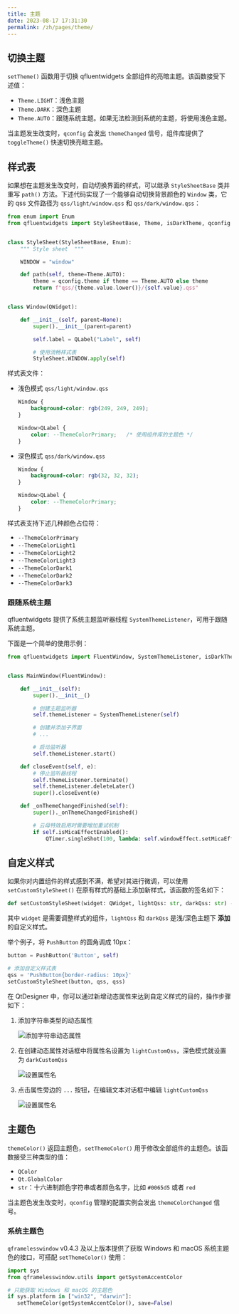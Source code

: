 ```yaml
---
title: 主题
date: 2023-08-17 17:31:30
permalink: /zh/pages/theme/
---
```


## 切换主题


`setTheme()` 函数用于切换 qfluentwidgets 全部组件的亮暗主题。该函数接受下述值：

- `Theme.LIGHT`：浅色主题
- `Theme.DARK`：深色主题
- `Theme.AUTO`：跟随系统主题。如果无法检测到系统的主题，将使用浅色主题。

当主题发生改变时，`qconfig` 会发出 `themeChanged` 信号，组件库提供了 `toggleTheme()` 快速切换亮暗主题。

## 样式表

如果想在主题发生改变时，自动切换界面的样式，可以继承 `StyleSheetBase` 类并重写 `path()` 方法。下述代码实现了一个能够自动切换背景颜色的 `Window` 类，它的 qss 文件路径为 `qss/light/window.qss` 和 `qss/dark/window.qss`：

```python
from enum import Enum
from qfluentwidgets import StyleSheetBase, Theme, isDarkTheme, qconfig


class StyleSheet(StyleSheetBase, Enum):
    """ Style sheet  """

    WINDOW = "window"

    def path(self, theme=Theme.AUTO):
        theme = qconfig.theme if theme == Theme.AUTO else theme
        return f"qss/{theme.value.lower()}/{self.value}.qss"


class Window(QWidget):

    def __init__(self, parent=None):
        super().__init__(parent=parent)

        self.label = QLabel("Label", self)

        # 使用流畅样式表
        StyleSheet.WINDOW.apply(self)
```

样式表文件：

* 浅色模式 `qss/light/window.qss`

    ```css
    Window {
        background-color: rgb(249, 249, 249);
    }

    Window>QLabel {
        color: --ThemeColorPrimary;   /* 使用组件库的主题色 */
    }
    ```

* 深色模式 `qss/dark/window.qss`

    ```css
    Window {
        background-color: rgb(32, 32, 32);
    }

    Window>QLabel {
        color: --ThemeColorPrimary;
    }
    ```

样式表支持下述几种颜色占位符：

* `--ThemeColorPrimary`
* `--ThemeColorLight1`
* `--ThemeColorLight2`
* `--ThemeColorLight3`
* `--ThemeColorDark1`
* `--ThemeColorDark2`
* `--ThemeColorDark3`


### 跟随系统主题

qfluentwidgets 提供了系统主题监听器线程 `SystemThemeListener`，可用于跟随系统主题。

下面是一个简单的使用示例：

```python
from qfluentwidgets import FluentWindow, SystemThemeListener, isDarkTheme


class MainWindow(FluentWindow):

    def __init__(self):
        super().__init__()

        # 创建主题监听器
        self.themeListener = SystemThemeListener(self)

        # 创建并添加子界面
        # ...

        # 启动监听器
        self.themeListener.start()

    def closeEvent(self, e):
        # 停止监听器线程
        self.themeListener.terminate()
        self.themeListener.deleteLater()
        super().closeEvent(e)

    def _onThemeChangedFinished(self):
        super()._onThemeChangedFinished()

        # 云母特效启用时需要增加重试机制
        if self.isMicaEffectEnabled():
            QTimer.singleShot(100, lambda: self.windowEffect.setMicaEffect(self.winId(), isDarkTheme()))

```

## 自定义样式
如果你对内置组件的样式感到不满，希望对其进行微调，可以使用 `setCustomStyleSheet()` 在原有样式的基础上添加新样式，该函数的签名如下：
```python
def setCustomStyleSheet(widget: QWidget, lightQss: str, darkQss: str) -> None
```


其中 `widget` 是需要调整样式的组件，`lightQss` 和 `darkQss` 是浅/深色主题下 **添加** 的自定义样式。

举个例子，将 `PushButton` 的圆角调成 10px：


```python
button = PushButton('Button', self)

# 添加自定义样式表
qss = 'PushButton{border-radius: 10px}'
setCustomStyleSheet(button, qss, qss)
```


在 QtDesigner 中，你可以通过新增动态属性来达到自定义样式的目的，操作步骤如下：

1. 添加字符串类型的动态属性

   ![添加字符串动态属性](/img/designer/Add_Dynamic_Property.png)

2. 在创建动态属性对话框中将属性名设置为 `lightCustomQss`，深色模式就设置为 `darkCustomQss`

   ![设置属性名](/img/designer/Add_Light_Qss_Dialog.png)

3. 点击属性旁边的 `...` 按钮，在编辑文本对话框中编辑 `lightCustomQss`

   ![设置属性名](/img/designer/Edit_Light_Qss_Dialog.png)


## 主题色

`themeColor()` 返回主题色，`setThemeColor()` 用于修改全部组件的主题色。该函数接受三种类型的值：

- `QColor`
- `Qt.GlobalColor`
- `str`：十六进制颜色字符串或者颜色名字，比如 `#0065d5` 或者 `red`

当主题色发生改变时，`qconfig` 管理的配置实例会发出 `themeColorChanged` 信号。

### 系统主题色
`qframelesswindow` v0.4.3 及以上版本提供了获取 Windows 和 macOS 系统主题色的接口，可搭配 `setThemeColor()` 使用：
```python
import sys
from qframelesswindow.utils import getSystemAccentColor

# 只能获取 Windows 和 macOS 的主题色
if sys.platform in ["win32", "darwin"]:
   setThemeColor(getSystemAccentColor(), save=False)
```